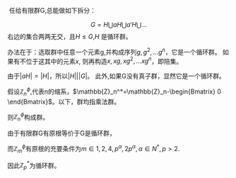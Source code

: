 ​
任给有限群G,总能做如下拆分：

$$
G={H\bigcup aH \bigcup a'H \bigcup ...}
$$
​右边的集合两两无交，且$H\leq G$,$H$ 是循环群。

办法在于：选取群中任意一个元素g,并构成序列$g,g^2,...g^n$，它是一个循环群。
如果有不位于这其中的元素$x$,
则再构造$x,xg,xg^2,...xg^{n}$，即陪集。
​


由于$|aH|=|H|$，所以$|H| | |G|$。
此外,如果G没有真子群，显然它是一个循环群。

假设$\mathbb{Z}_n^{\phi}$,代表n的缩系，$\mathbb{Z}_n^*=\mathbb{Z}_n-\begin{Bmatrix} 0 \end{Bmatrix}$。以下，群均指乘法群。

则$\mathbb{Z}_n^{\phi}$构成群。

由于有限群G有原根等价于G是循环群，

而$\mathbb{Z}_m^\phi$有原根的充要条件为$m\in 1,2,4,p^\alpha,2p^\alpha,\alpha \in N^*,p>2.$

因此$\mathbb{Z}_p^*$为循环群。

​
